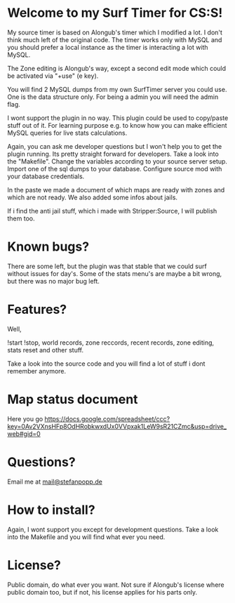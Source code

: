 Welcome to my Surf Timer for CS:S!
=========================

My source timer is based on Alongub's timer which I modified a lot. I don't think much left of the original code.
The timer works only with MySQL and you should prefer a local instance as the timer is interacting a lot with MySQL. 

The Zone editing is Alongub's way, except a second edit mode which could be activated via "+use" (e key).

You will find 2 MySQL dumps from my own SurfTimer server you could use. One is the data structure only.
For being a admin you will need the admin flag. 

I wont support the plugin in no way. This plugin could be used to copy/paste stuff out of it. For learning purpose e.g. to know how you can make efficient MySQL queries for live stats calculations.

Again, you can ask me developer questions but I won't help you to get the plugin running. Its pretty straight forward for developers. Take a look into the "Makefile". Change the variables according to your source server setup. Import one of the sql dumps to your database. Configure source mod with your database credentials. 

In the paste we made a document of which maps are ready with zones and which are not ready. We also added some infos about jails. 

If i find the anti jail stuff, which i made with Stripper:Source, I will publish them too.

Known bugs?
=

There are some left, but the plugin was that stable that we could surf without issues for day's. Some of the stats menu's are maybe a bit wrong, but there was no major bug left.

Features?
=
Well, 

!start !stop, world records, zone reccords, recent records, zone editing, stats reset and other stuff.

Take a look into the source code and you will find a lot of stuff i dont remember anymore.

Map status document
=
Here you go <https://docs.google.com/spreadsheet/ccc?key=0Av2VXnsHFp8OdHRobkwxdUx0VVpxak1LeW9sR21CZmc&usp=drive_web#gid=0>

Questions?
=

Email me at <mail@stefanpopp.de>

How to install?
=
Again, I wont support you except for development questions. Take a look into the Makefile and you will find what ever you need.

License?
=
Public domain, do what ever you want. Not sure if Alongub's license where public domain too, but if not, his license applies for his parts only.
